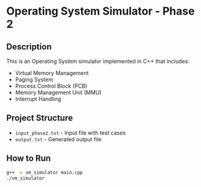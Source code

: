 # Operating System Simulator - Phase 2

## Description
This is an Operating System simulator implemented in C++ that includes:
- Virtual Memory Management
- Paging System
- Process Control Block (PCB)
- Memory Management Unit (MMU)
- Interrupt Handling

## Project Structure

- `input_phase2.txt` - Input file with test cases
- `output.txt` - Generated output file

## How to Run
```bash
g++ -o vm_simulator main.cpp
./vm_simulator
